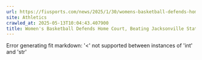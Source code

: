 ```yaml
---
url: https://fiusports.com/news/2025/1/30/womens-basketball-defends-home-court-beating-jacksonville-state-on-thursday-night-at-the-obcc.aspx
site: Athletics
crawled_at: 2025-05-13T10:04:43.407900
title: Women's Basketball Defends Home Court, Beating Jacksonville State on Thursday Night at the OBCC - FIU Athletics
---
```


Error generating fit markdown: '<' not supported between instances of 'int' and 'str'
